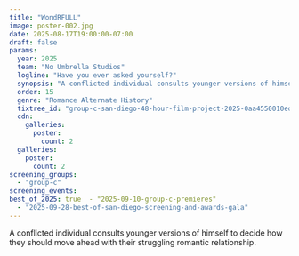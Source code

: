 ```yaml
---
title: "WondRFULL"
image: poster-002.jpg
date: 2025-08-17T19:00:00-07:00
draft: false
params:
  year: 2025
  team: "No Umbrella Studios"
  logline: "Have you ever asked yourself?"
  synopsis: "A conflicted individual consults younger versions of himself to decide how they should move ahead with their struggling romantic relationship. "
  order: 15
  genre: "Romance Alternate History"
  tixtree_id: "group-c-san-diego-48-hour-film-project-2025-0aa4550010ed"
  cdn:
    galleries:
      poster:
        count: 2
  galleries:
    poster:
      count: 2
screening_groups:
  - "group-c"
screening_events:
best_of_2025: true  - "2025-09-10-group-c-premieres"
  - "2025-09-28-best-of-san-diego-screening-and-awards-gala"
---
```

A conflicted individual consults younger versions of himself to decide how they should move ahead with their struggling romantic relationship.
